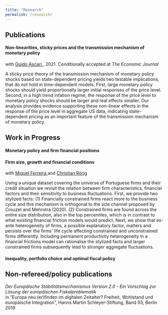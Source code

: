 ```yaml
---
title: "Research"
permalink: /research/
---
```


## Publications  

  <h4>Non-linearities, sticky prices and the transmission mechanism of monetary policy </h4> with <a href="https://sites.google.com/site/guidoascari/"> Guido Ascari </a>, 2021. Conditionally accepted at <em> The Economic Journal </em> 
  <p> A sticky price theory of the transmission mechanism of monetary policy shocks based on state-dependent pricing yields two testable implications, that do not hold in time-dependent models. First, large monetary policy shocks should yield proportionally larger initial responses of the price level. Second, in a high trend infation regime, the response of the price level to monetary policy shocks should be larger and real effects smaller. Our analysis provides evidence supporting these non-linear effects in the response of the price level in aggregate US data, indicating state-dependent pricing as an important feature of the transmission mechanism of monetary policy.</p>
 
## Work in Progress

<h4>Monetary policy and firm financial positions </h4> 

<h4>Firm size, growth and financial conditions </h4> with <a href = "https://sites.google.com/view/miguelhferreira" > Miguel Ferreira </a> and <a href = "https://christianroerig.github.io/" > Christian Rörig </a>
<p> Using a unique dataset covering the universe of Portuguese firms and their credit situation we revisit the relation between firm characteristics, financial factors and their sensitivity to business fluctuations. First, we provide two stylized facts: (1) Financially constrained firms react more to the business cycle and this mechanism is orthogonal to the size channel proposed by Crouzet and Mehrotra (2020). (2) Constrained firms are found across the entire size distribution, also in the top percentiles, which is in contrast to what existing financial friction models would predict. Next, we show that ex-ante heterogeneity of firms, a possible explanatory factor, matters and persists over the firms' life cycle affecting constrained and unconstrained firms differently. Including permanent productivity heterogeneity in a financial frictions model can rationalise the stylized facts and larger constrained firms subsequently lead to stronger aggregate fluctuations.</p>

<h4>Inequality, portfolio choice and optimal fiscal policy</h4>


## Non-refereed/policy publications

<em> Der Europäische Stabilitätsmechanismus Version 2.0 - Ein Vorschlag zur Lösung der europäischen Fiskalproblematik </em> <br> in ”Europa neu (er)finden im digitalen Zeitalter? Freiheit, Wohlstand und europäische Integration”, Hanns Martin Schleyer-Stiftung, Band 93, Berlin 2019